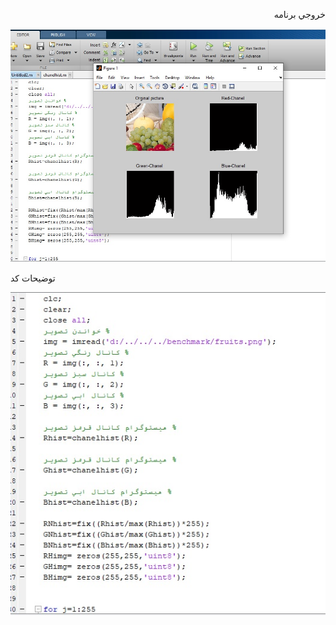 

<div  dir="rtl">
  
  خروجي برنامه
  
  </div>
  
  
![توضيحات](https://github.com/semnan-university-ai/image-processing-class/blob/main/excersiecs/Homayontoosy/23/Untitled.jpg)
  
توضيحات كد

![توضيحات](https://github.com/semnan-university-ai/image-processing-class/blob/main/excersiecs/Homayontoosy/23/tozih%20code%201.jpg)
